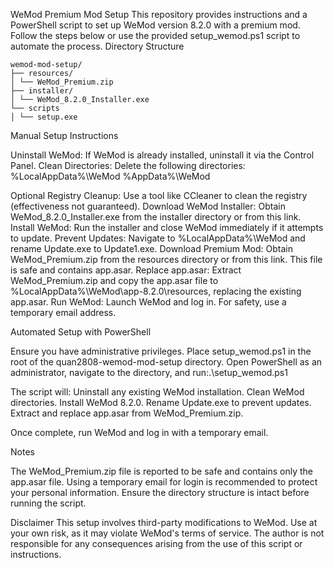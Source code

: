 WeMod Premium Mod Setup
This repository provides instructions and a PowerShell script to set up WeMod version 8.2.0 with a premium mod. Follow the steps below or use the provided setup_wemod.ps1 script to automate the process.
Directory Structure

```
wemod-mod-setup/
├── resources/
│ └── WeMod_Premium.zip
├── installer/
│ └── WeMod_8.2.0_Installer.exe
└── scripts
│ └── setup.exe
```

Manual Setup Instructions

Uninstall WeMod: If WeMod is already installed, uninstall it via the Control Panel.
Clean Directories: Delete the following directories:
%LocalAppData%\WeMod
%AppData%\WeMod

Optional Registry Cleanup: Use a tool like CCleaner to clean the registry (effectiveness not guaranteed).
Download WeMod Installer: Obtain WeMod_8.2.0_Installer.exe from the installer directory or from this link.
Install WeMod: Run the installer and close WeMod immediately if it attempts to update.
Prevent Updates: Navigate to %LocalAppData%\WeMod and rename Update.exe to Update1.exe.
Download Premium Mod: Obtain WeMod_Premium.zip from the resources directory or from this link. This file is safe and contains app.asar.
Replace app.asar: Extract WeMod_Premium.zip and copy the app.asar file to %LocalAppData%\WeMod\app-8.2.0\resources, replacing the existing app.asar.
Run WeMod: Launch WeMod and log in. For safety, use a temporary email address.

Automated Setup with PowerShell

Ensure you have administrative privileges.
Place setup_wemod.ps1 in the root of the quan2808-wemod-mod-setup directory.
Open PowerShell as an administrator, navigate to the directory, and run:.\setup_wemod.ps1

The script will:
Uninstall any existing WeMod installation.
Clean WeMod directories.
Install WeMod 8.2.0.
Rename Update.exe to prevent updates.
Extract and replace app.asar from WeMod_Premium.zip.

Once complete, run WeMod and log in with a temporary email.

Notes

The WeMod_Premium.zip file is reported to be safe and contains only the app.asar file.
Using a temporary email for login is recommended to protect your personal information.
Ensure the directory structure is intact before running the script.

Disclaimer
This setup involves third-party modifications to WeMod. Use at your own risk, as it may violate WeMod's terms of service. The author is not responsible for any consequences arising from the use of this script or instructions.
